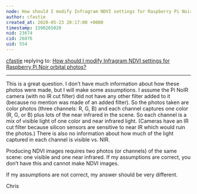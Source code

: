 ```yaml
---
node: How should I modify Infragram NDVI settings for Raspberry Pi Noir orbital photos?
author: cfastie
created_at: 2020-05-23 20:17:00 +0000
timestamp: 1590265020
nid: 23674
cid: 26876
uid: 554
---
```




[cfastie](../profile/cfastie) replying to: [How should I modify Infragram NDVI settings for Raspberry Pi Noir orbital photos?](../notes/brendan_stanford/05-20-2020/how-should-i-modify-infragram-ndvi-settings-for-raspberry-pi-noir-orbital-photos)

----
This is a great question. I don’t have much information about how these photos were made, but I will make some assumptions. I assume the Pi NoIR camera (with no IR cut filter) did not have any other filter added to it (because no mention was made of an added filter). So the photos taken are color photos (three channels: R, G, B) and each channel captures one color (R, G, or B) plus lots of the near infrared in the scene. So each channel is a mix of visible light of one color and near infrared light. (Cameras have an IR cut filter because silicon sensors are sensitive to near IR which would ruin the photos.) There is also no information about how much of the light captured in each channel is visible vs. NIR.

Producing NDVI images requires two photos (or channels) of the same scene: one visible and one near infrared. If my assumptions are correct, you don’t have this and cannot make NDVI images.

If my assumptions are not correct, my answer should be very different.

Chris
